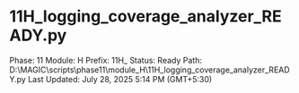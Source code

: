 # 11H_logging_coverage_analyzer_READY.py

Phase: 11
Module: H
Prefix: 11H_
Status: Ready
Path: D:\MAGIC\scripts\phase11\module_H\11H_logging_coverage_analyzer_READY.py
Last Updated: July 28, 2025 5:14 PM (GMT+5:30)